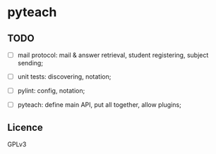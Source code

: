 # pyteach


## TODO
- [ ] mail protocol: mail & answer retrieval, student registering, subject sending;
- [ ] unit tests: discovering, notation;
- [ ] pylint: config, notation;
- [ ] pyteach: define main API, put all together, allow plugins;


## Licence
GPLv3
